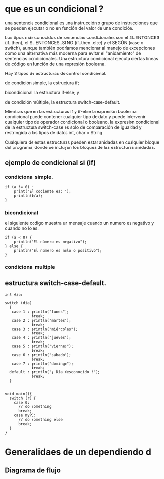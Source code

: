 # que es un condicional ?
 una sentencia condicional es una instrucción o grupo de instrucciones que se pueden ejecutar o no en función del valor de una condición.

 Los tipos más conocidos de sentencias condicionales son el SI..ENTONCES (if..then), el SI..ENTONCES..SI NO (if..then..else) y el SEGÚN (case o switch),
 aunque también podríamos mencionar al manejo de excepciones como una alternativa más moderna para evitar el "anidamiento" de sentencias condicionales.
 Una estructura condicional ejecuta ciertas líneas de código en función de una expresión booleana.

Hay 3 tipos de estructuras de control condicional.

de condición simple, la estructura if;

bicondicional, la estructura if-else; y

de condición múltiple, la estructura switch-case-default.

Mientras que en las estructuras if y if-else la expresión booleana condicional puede contener cualquier tipo de dato y puede intervenir cualquier tipo de operador condicional o booleano, la expresión condicional de la estructura switch-case es solo de comparación de igualdad y restringida a los tipos de datos int, char o String

Cualquiera de estas estructuras pueden estar anidadas en cualquier bloque del programa, donde se incluyen los bloques de las estructuras anidadas.

## ejemplo de condicional si (if)

### condicional simple.

````
if (a != 0) {
    print("El cociente es: ");
    println(b/a);
}

````
### bicondicional

el siguiente codigo muestra un mensaje cuando un numero es negativo y cuando no lo es.

````
if (a < 0) {
    println("El número es negativo");
} else {
    println("El número es nulo o positivo");
}

````
### condicional multiple 

## estructura switch-case-default.

````
int dia;

switch (dia)
  {
   case 1 : println("lunes");
            break;
   case 2 : println("martes");
            break;
   case 3 : println("miércoles");
            break;
   case 4 : println("jueves");
            break;
   case 5 : println("viernes");
            break;
   case 6 : println("sábado");
            break;
   case 7 : println("domingo");
            break;
  default : println("¡ Día desconocido !");
            break;
  }
  
  ````
  
  ````
void main(){
    switch (r) {
      case 0:
        // do something
        break;
      case myPI: 
        // do something else
        break;
    }
}

````
  
  # Generalidaes de un dependiendo d

## Diagrama de flujo
